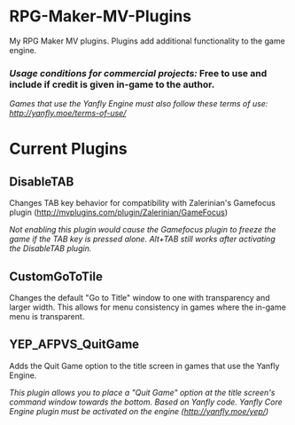 # RPG-Maker-MV-Plugins
My RPG Maker MV plugins. Plugins add additional functionality to the game engine.

### *Usage conditions for commercial projects:* Free to use and include if credit is given in-game to the author.
*Games that use the Yanfly Engine must also follow these terms of use: http://yanfly.moe/terms-of-use/*


# Current Plugins
## DisableTAB
Changes TAB key behavior for compatibility with Zalerinian's Gamefocus plugin (http://mvplugins.com/plugin/Zalerinian/GameFocus)

*Not enabling this plugin would cause the Gamefocus plugin to freeze the game if the TAB key is pressed alone. Alt+TAB still works after activating the DisableTAB plugin.*


## CustomGoToTile
Changes the default "Go to Title" window to one with transparency and larger width. This allows for menu consistency in games where the in-game menu is transparent.

## YEP_AFPVS_QuitGame
Adds the Quit Game option to the title screen in games that use the Yanfly Engine.

 *This plugin allows you to place a "Quit Game" option at the title screen's command window towards the bottom.*
 *Based on Yanfly code.*
 *Yanfly Core Engine plugin must be activated on the engine (http://yanfly.moe/yep/)*
